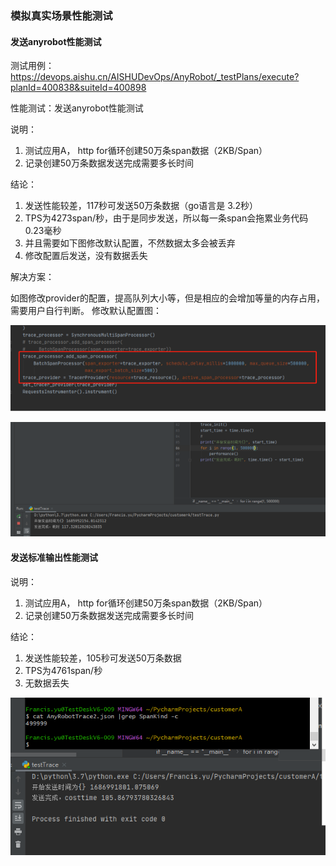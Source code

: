 ### 模拟真实场景性能测试

#### 发送anyrobot性能测试

测试用例：https://devops.aishu.cn/AISHUDevOps/AnyRobot/_testPlans/execute?planId=400838&suiteId=400898

性能测试：发送anyrobot性能测试

说明：

1. 测试应用A， http for循环创建50万条span数据（2KB/Span）
2. 记录创建50万条数据发送完成需要多长时间

结论：

1. 发送性能较差，117秒可发送50万条数据（go语言是 3.2秒）
2. TPS为4273span/秒，由于是同步发送，所以每一条span会拖累业务代码0.23毫秒
3. 并且需要如下图修改默认配置，不然数据太多会被丢弃
4. 修改配置后发送，没有数据丢失

解决方案：

如图修改provider的配置，提高队列大小等，但是相应的会增加等量的内存占用，需要用户自行判断。 修改默认配置图：

![PythonBatchSpanProcessor.png](../images/PythonBatchSpanProcessor.png)

![PythonTraceARPerformance.png](../images/PythonTraceARPerformance.png)

#### 发送标准输出性能测试

说明：

1. 测试应用A， http for循环创建50万条span数据（2KB/Span）
2. 记录创建50万条数据发送完成需要多长时间

结论：

1. 发送性能较差，105秒可发送50万条数据
2. TPS为4761span/秒
3. 无数据丢失

![PythonTraceConsolePerformance.png](../images/PythonTraceConsolePerformance.png)
